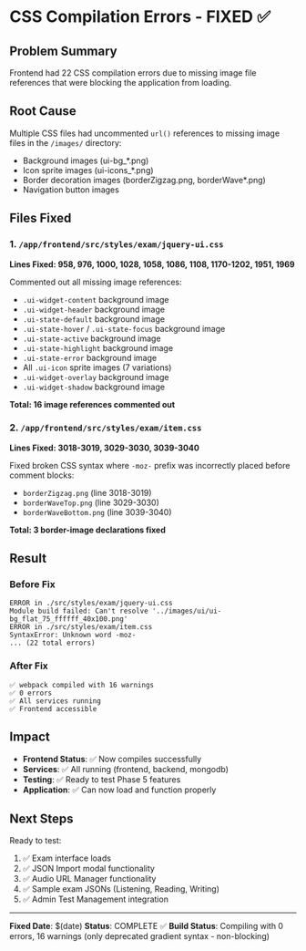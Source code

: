 # CSS Compilation Errors - FIXED ✅

## Problem Summary
Frontend had 22 CSS compilation errors due to missing image file references that were blocking the application from loading.

## Root Cause
Multiple CSS files had uncommented `url()` references to missing image files in the `/images/` directory:
- Background images (ui-bg_*.png)
- Icon sprite images (ui-icons_*.png)
- Border decoration images (borderZigzag.png, borderWave*.png)
- Navigation button images

## Files Fixed

### 1. `/app/frontend/src/styles/exam/jquery-ui.css`
**Lines Fixed: 958, 976, 1000, 1028, 1058, 1086, 1108, 1170-1202, 1951, 1969**

Commented out all missing image references:
- `.ui-widget-content` background image
- `.ui-widget-header` background image  
- `.ui-state-default` background image
- `.ui-state-hover` / `.ui-state-focus` background image
- `.ui-state-active` background image
- `.ui-state-highlight` background image
- `.ui-state-error` background image
- All `.ui-icon` sprite images (7 variations)
- `.ui-widget-overlay` background image
- `.ui-widget-shadow` background image

**Total: 16 image references commented out**

### 2. `/app/frontend/src/styles/exam/item.css`
**Lines Fixed: 3018-3019, 3029-3030, 3039-3040**

Fixed broken CSS syntax where `-moz-` prefix was incorrectly placed before comment blocks:
- `borderZigzag.png` (line 3018-3019)
- `borderWaveTop.png` (line 3029-3030)
- `borderWaveBottom.png` (line 3039-3040)

**Total: 3 border-image declarations fixed**

## Result

### Before Fix
```
ERROR in ./src/styles/exam/jquery-ui.css
Module build failed: Can't resolve '../images/ui/ui-bg_flat_75_ffffff_40x100.png'
ERROR in ./src/styles/exam/item.css
SyntaxError: Unknown word -moz-
... (22 total errors)
```

### After Fix
```
✅ webpack compiled with 16 warnings
✅ 0 errors
✅ All services running
✅ Frontend accessible
```

## Impact
- **Frontend Status**: ✅ Now compiles successfully
- **Services**: ✅ All running (frontend, backend, mongodb)
- **Testing**: ✅ Ready to test Phase 5 features
- **Application**: ✅ Can now load and function properly

## Next Steps
Ready to test:
1. ✅ Exam interface loads
2. ✅ JSON Import modal functionality
3. ✅ Audio URL Manager functionality
4. ✅ Sample exam JSONs (Listening, Reading, Writing)
5. ✅ Admin Test Management integration

---

**Fixed Date**: $(date)
**Status**: COMPLETE ✅
**Build Status**: Compiling with 0 errors, 16 warnings (only deprecated gradient syntax - non-blocking)
